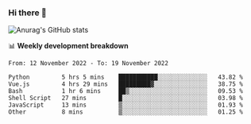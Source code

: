 ### Hi there 👋
![Anurag's GitHub stats](https://github-readme-stats.vercel.app/api?username=jami1024&show_icons=true&theme=radical)

📊 **Weekly development breakdown**
<!--START_SECTION:waka-->

```text
From: 12 November 2022 - To: 19 November 2022

Python         5 hrs 5 mins    ███████████░░░░░░░░░░░░░░   43.82 %
Vue.js         4 hrs 29 mins   █████████▓░░░░░░░░░░░░░░░   38.75 %
Bash           1 hr 6 mins     ██▒░░░░░░░░░░░░░░░░░░░░░░   09.53 %
Shell Script   27 mins         █░░░░░░░░░░░░░░░░░░░░░░░░   03.98 %
JavaScript     13 mins         ▒░░░░░░░░░░░░░░░░░░░░░░░░   01.93 %
Other          8 mins          ▒░░░░░░░░░░░░░░░░░░░░░░░░   01.25 %
```

<!--END_SECTION:waka-->
<!--
**jami1024/jami1024** is a ✨ _special_ ✨ repository because its `README.md` (this file) appears on your GitHub profile.

Here are some ideas to get you started:

- 🔭 I’m currently working on ...
- 🌱 I’m currently learning ...
- 👯 I’m looking to collaborate on ...
- 🤔 I’m looking for help with ...
- 💬 Ask me about ...
- 📫 How to reach me: ...
- 😄 Pronouns: ...
- ⚡ Fun fact: ...
-->
